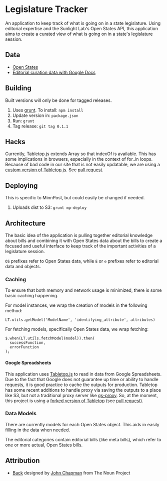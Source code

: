 # Legislature Tracker

An application to keep track of what is going on in a state legislature.  Using editorial expertise and the Sunlight Lab's Open States API, this application aims to create a curated view of what is going on in a state's legislature session.

## Data

* [Open States](http://openstates.org/)
* [Editorial curation data with Google Docs](https://docs.google.com/)

## Building

Built versions will only be done for tagged releases.

1. Uses [grunt](http://gruntjs.com/).  To install: ```npm install```
1. Update version in: ```package.json```
1. Run: ```grunt```
1. Tag release: ```git tag 0.1.1```

## Hacks

Currently, Tabletop.js extends Array so that indexOf is available.  This has some implications in browsers, especially in the context of for..in loops.  Because of bad code in our site that is not easily updatable, we are using a [custom version of Tabletop.js](https://github.com/zzolo/tabletop).  See [pull request](https://github.com/jsoma/tabletop/pull/15).

## Deploying

This is specific to MinnPost, but could easily be changed if needed.

1. Uploads dist to S3: ```grunt mp-deploy```

## Architecture

The basic idea of the application is pulling together editorial knowledge
about bills and combining it with Open States data about the bills
to create a focused and useful interface to keep track of the important
activities of a legislature session.

```OS``` prefixes refer to Open States data, while ```E``` or ```e``` prefixes
refer to editorial data and objects.

### Caching

To ensure that both memory and network usage is minimized, there is some basic
caching happening.

For model instances, we wrap the creation of models in the following method:

    LT.utils.getModel('ModelName', 'identifying_attribute', attributes)
    
For fetching models, specifically Open States data, we wrap fetching:

    $.when(LT.utils.fetchModel(model)).then(
      successFunction,
      errorFunction
    );

#### Google Spreadsheets

This application uses [Tabletop.js](https://github.com/jsoma/tabletop) to read in data from Google Spreadsheets.  Due to the fact that Google does not guarantee up time or ability to handle requests, it is good practice to cache the outputs for production.  Tabletop has some recent additions to handle proxy via saving the outputs to a place like S3, but not a traditional proxy server like [gs-proxy](https://github.com/MinnPost/gs-proxy).  So, at the moment, this project is using a [forked version of Tabletop](https://github.com/zzolo/tabletop) (see [pull request](https://github.com/jsoma/tabletop/pull/14)).

### Data Models

There are currently models for each Open States object.  This aids in easily
filling in the data when needed.

The editorial categories contain editorial bills (like meta bills), which refer
to one or more actual, Open States bills.

## Attribution

* <a href="http://thenounproject.com/noun/back/#icon-No8301" target="_blank">Back</a> designed by <a href="http://thenounproject.com/chapmanjw" target="_blank">John Chapman</a> from The Noun Project